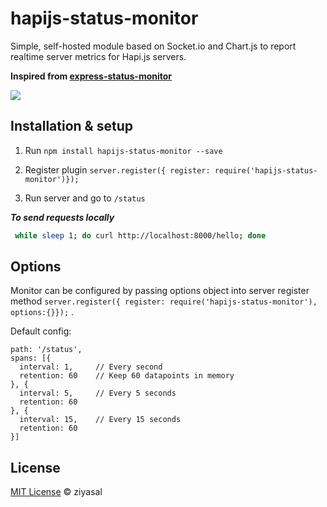 
# hapijs-status-monitor
Simple, self-hosted module based on Socket.io and Chart.js to report realtime server metrics for Hapi.js servers. 

**Inspired from [express-status-monitor](https://github.com/RafalWilinski/express-status-monitor)**


![](https://raw.githubusercontent.com/ziyasal/hapijs-status-monitor/master/misc/fun.png)  

## Installation & setup
1. Run `npm install hapijs-status-monitor --save`

2. Register plugin `server.register({ register: require('hapijs-status-monitor')});`
3. Run server and go to `/status`

_**To send requests locally**_
```sh
 while sleep 1; do curl http://localhost:8000/hello; done
```

## Options

Monitor can be configured by passing options object into  server register method 
`server.register({ register: require('hapijs-status-monitor'), options:{}});` .
 
Default config:
```
path: '/status',
spans: [{
  interval: 1,     // Every second
  retention: 60    // Keep 60 datapoints in memory
}, {
  interval: 5,     // Every 5 seconds
  retention: 60
}, {
  interval: 15,    // Every 15 seconds
  retention: 60
}]

```

## License

[MIT License](https://opensource.org/licenses/MIT) © ziyasal
